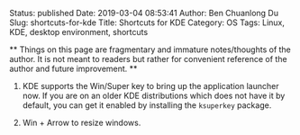 Status: published
Date: 2019-03-04 08:53:41
Author: Ben Chuanlong Du
Slug: shortcuts-for-kde
Title: Shortcuts for KDE
Category: OS
Tags: Linux, KDE, desktop environment, shortcuts

**
Things on this page are
fragmentary and immature notes/thoughts of the author.
It is not meant to readers
but rather for convenient reference of the author and future improvement.
**

1. KDE supports the Win/Super key to bring up the application launcher now.
    If you are on an older KDE distributions which does not have it by default,
    you can get it enabled by installing the `ksuperkey` package.

2. Win + Arrow to resize windows.
